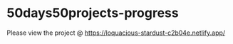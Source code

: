 # 50days50projects-progress
Please view the project @ https://loquacious-stardust-c2b04e.netlify.app/
